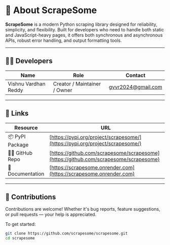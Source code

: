 # 📘 About ScrapeSome

**ScrapeSome** is a modern Python scraping library designed for reliability, simplicity, and flexibility. Built for developers who need to handle both static and JavaScript-heavy pages, it offers both synchronous and asynchronous APIs, robust error handling, and output formatting tools.

---

## 👨‍💻 Developers

| Name        | Role             | Contact                     |
|-------------|------------------|-----------------------------|
| Vishnu Vardhan Reddy  | Creator / Maintainer / Owner | [gvvr2024@gmail.com](mailto:gvvr2024@gmail.com) |

---

## 🔗 Links

| Resource           | URL                                                   |
|--------------------|--------------------------------------------------------|
| 📦 PyPI Package     | [https://pypi.org/project/scrapesome/](https://pypi.org/project/scrapesome/) |
| 🧑‍💻 GitHub Repo     | [https://github.com/scrapesome/scrapesome](https://github.com/scrapesome/scrapesome) |
| 📄 Documentation    | [https://scrapesome.onrender.com](https://scrapesome.onrender.com) |

---

## 🤝 Contributions

Contributions are welcome! Whether it's bug reports, feature suggestions, or pull requests — your help is appreciated.

To get started:

```bash
git clone https://github.com/scrapesome/scrapesome.git
cd scrapesome
```
